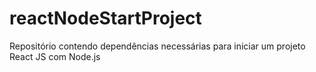 # reactNodeStartProject
Repositório contendo dependências necessárias para iniciar um projeto React JS com Node.js
